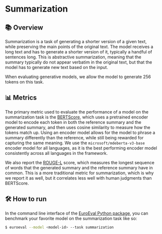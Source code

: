 # Summarization

## 📚 Overview

Summarization is a task of generating a shorter version of a given text, while
preserving the main points of the original text. The model receives a long text and has
to generate a shorter version of it, typically a handful of sentences long. This is
abstractive summarization, meaning that the summary typically do not appear verbatim in
the original text, but that the model has to generate new text based on the input.

When evaluating generative models, we allow the model to generate 256 tokens on this
task.


## 📊 Metrics

The primary metric used to evaluate the performance of a model on the summarization task
is the [BERTScore](https://doi.org/10.48550/arXiv.1904.09675), which uses a pretrained
encoder model to encode each token in both the reference summary and the generated
summary, and then uses cosine similarity to measure how the tokens match up. Using an
encoder model allows for the model to phrase a summary differently than the reference,
while still being rewarded for capturing the same meaning. We use the
`microsoft/mdeberta-v3-base` encoder model for all languages, as it is the best
performing encoder model consistently across all languages in the framework.

We also report the [ROUGE-L](https://www.aclweb.org/anthology/W04-1013/) score, which
measures the longest sequence of words that the generated summary and the reference
summary have in common. This is a more traditional metric for summarization, which is
why we report it as well, but it correlates less well with human judgments than
BERTScore.


## 🛠️ How to run

In the command line interface of the [EuroEval Python package](/python-package.md), you
can benchmark your favorite model on the summarization task like so:

```bash
$ euroeval --model <model-id> --task summarization
```
